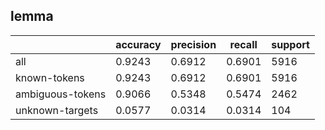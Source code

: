 
## lemma

|                  | accuracy | precision | recall | support |
|------------------|----------|-----------|--------|---------|
| all              | 0.9243   | 0.6912    | 0.6901 | 5916    |
| known-tokens     | 0.9243   | 0.6912    | 0.6901 | 5916    |
| ambiguous-tokens | 0.9066   | 0.5348    | 0.5474 | 2462    |
| unknown-targets  | 0.0577   | 0.0314    | 0.0314 | 104     |

